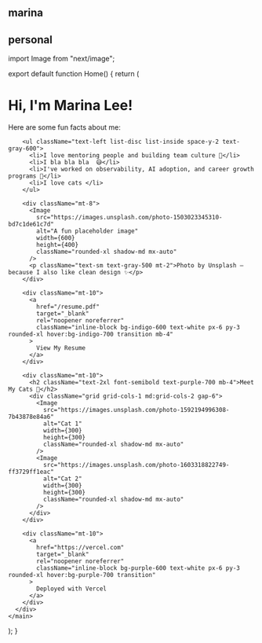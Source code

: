 ##  marina
## personal
import Image from "next/image";

export default function Home() {
  return (
    <main className="min-h-screen bg-gradient-to-br from-purple-200 via-white to-indigo-200 p-8">
      <div className="max-w-3xl mx-auto bg-white rounded-2xl shadow-xl p-8 text-center">
        <h1 className="text-4xl font-bold text-purple-700 mb-4">Hi, I'm Marina Lee!</h1>
        <p className="text-lg text-gray-700 mb-6">Here are some fun facts about me:</p>

        <ul className="text-left list-disc list-inside space-y-2 text-gray-600">
          <li>I love mentoring people and building team culture 🌱</li>
          <li>I bla bla bla  😅</li>
          <li>I've worked on observability, AI adoption, and career growth programs 🧠</li>
          <li>I love cats </li>
        </ul>

        <div className="mt-8">
          <Image
            src="https://images.unsplash.com/photo-1503023345310-bd7c1de61c7d"
            alt="A fun placeholder image"
            width={600}
            height={400}
            className="rounded-xl shadow-md mx-auto"
          />
          <p className="text-sm text-gray-500 mt-2">Photo by Unsplash – because I also like clean design ✨</p>
        </div>

        <div className="mt-10">
          <a
            href="/resume.pdf"
            target="_blank"
            rel="noopener noreferrer"
            className="inline-block bg-indigo-600 text-white px-6 py-3 rounded-xl hover:bg-indigo-700 transition mb-4"
          >
            View My Resume
          </a>
        </div>

        <div className="mt-10">
          <h2 className="text-2xl font-semibold text-purple-700 mb-4">Meet My Cats 🐾</h2>
          <div className="grid grid-cols-1 md:grid-cols-2 gap-6">
            <Image
              src="https://images.unsplash.com/photo-1592194996308-7b43878e84a6"
              alt="Cat 1"
              width={300}
              height={300}
              className="rounded-xl shadow-md mx-auto"
            />
            <Image
              src="https://images.unsplash.com/photo-1603318822749-ff3729ff1eac"
              alt="Cat 2"
              width={300}
              height={300}
              className="rounded-xl shadow-md mx-auto"
            />
          </div>
        </div>

        <div className="mt-10">
          <a
            href="https://vercel.com"
            target="_blank"
            rel="noopener noreferrer"
            className="inline-block bg-purple-600 text-white px-6 py-3 rounded-xl hover:bg-purple-700 transition"
          >
            Deployed with Vercel
          </a>
        </div>
      </div>
    </main>
  );
}
